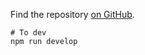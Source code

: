 Find the repository [on GitHub](https://github.com/diff-community/abafazi).

```cli
# To dev
npm run develop
```
